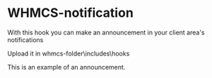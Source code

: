 # WHMCS-notification
With this hook you can make an announcement in your client area's notifications

Upload it in whmcs-folder\includes\hooks

This is an example of an announcement.
